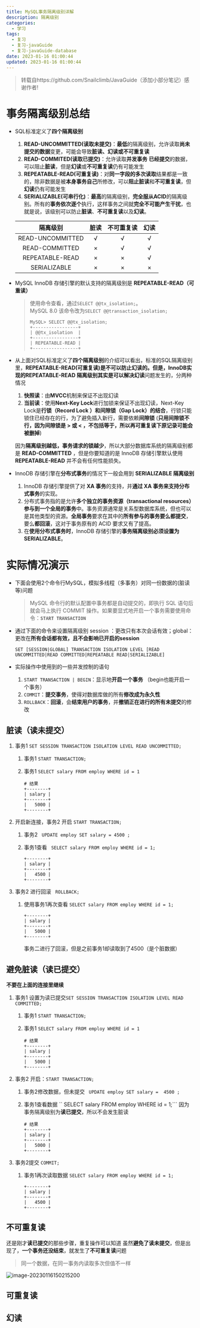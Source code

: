 ```yaml
---
title: MySQL事务隔离级别详解
description: 隔离级别
categories:
  - 学习
tags:
  - 复习
  - 复习-javaGuide
  - 复习-javaGuide-database
date: 2023-01-16 01:00:44
updated: 2023-01-16 01:00:44
---
```


> 转载自https://github.com/Snailclimb/JavaGuide（添加小部分笔记）感谢作者!

# 事务隔离级别总结

- SQL标准定义了**四个隔离级别**

  1. **READ-UNCOMMITTED(读取未提交)**：**最低**的隔离级别，允许读取**尚未提交的数据**变更，可能会导致**脏读、幻读或不可重复读**
  2. **READ-COMMITED(读取已提交)**：允许读取**并发事务** **已经提交**的数据，可以阻止**脏读**，但是**幻读**或**不可重复读**仍有可能发生
  3. **REPEATABLE-READ(可重复读)**：对**同一字段的多次读取**结果都是一致的，除非数据是被**本身事务自己**所修改，可以**阻止脏读**和**不可重复读**，但**幻读**仍有可能发生
  4. **SERIALIZABLE(可串行化)**：**最高**的隔离级别，**完全服从ACID**的隔离级别。所有的**事务依次逐个**执行，这样事务之间就**完全不可能产生干扰**，也就是说，该级别可以防止**脏读**、**不可重复读**以及**幻读**。

  |     隔离级别     | 脏读 | 不可重复读 | 幻读 |
  | :--------------: | :--: | :--------: | :--: |
  | READ-UNCOMMITTED |  √   |     √      |  √   |
  |  READ-COMMITTED  |  ×   |     √      |  √   |
  | REPEATABLE-READ  |  ×   |     ×      |  √   |
  |   SERIALIZABLE   |  ×   |     ×      |  ×   |

- MySQL InnoDB 存储引擎的默认支持的隔离级别是 **REPEATABLE-READ（可重读）**

  > 使用命令查看，通过```SELECT @@tx_isolation;```。  
  > MySQL 8.0 该命令改为```SELECT @@transaction_isolation;```
  >
  > ```shell
  > MySQL> SELECT @@tx_isolation;
  > +-----------------+
  > | @@tx_isolation  |
  > +-----------------+
  > | REPEATABLE-READ |
  > +-----------------+ 
  > ```

- 从上面对SQL标准定义了**四个隔离级别**的介绍可以看出，标准的SQL隔离级别里，**REPEATABLE-READ(可重复读)**是不可以防止幻读的。但是，**InnoDB实现的REPEATABLE-READ** 隔离级别其实是可以**解决幻读**问题发生的，分两种情况

  1. **快照读**：由**MVCC**机制来保证不出现幻读
  2. **当前读**：使用**Next-Key Lock**进行加锁来保证不出现幻读，Next-Key Lock是**行锁（Record Lock ）和间隙锁（Gap Lock）的结合**，行锁只能锁住已经存在的行，为了避免插入新行，需要依赖**间隙锁**  (**只用间隙锁不行，因为间隙锁是 > 或 < ，不包括等于，所以再可重复读下原记录可能会被删掉**)

  因为**隔离级别越低，事务请求的锁越少**，所以大部分数据库系统的隔离级别都是 **READ-COMMITTED** ，但是你要知道的是 InnoDB 存储引擎默认使用 **REPEATABLE-READ** 并不会有任何性能损失。

- InnoDB 存储引擎在**分布式事务**的情况下一般会用到 **SERIALIZABLE 隔离级别**

  1. InnoDB 存储引擎提供了对 **XA 事务**的支持，并**通过 XA 事务来支持分布式事务**的实现。
  2. 分布式事务指的是允许**多个独立的事务资源（transactional resources）**参与到**一个全局的事务**中。事务资源通常是关系型数据库系统，但也可以是其他类型的资源。**全局事务**要求在其中的**所有参与的事务要么都提交**，要么**都回滚**，这对于事务原有的 ACID 要求又有了提高。
  3. 在**使用分布式事务时**，InnoDB 存储引擎的**事务隔离级别必须设置为 SERIALIZABLE**。

# 实际情况演示

- 下面会使用2个命令行MySQL，模拟多线程（多事务）对同一份数据的(脏读等)问题

  > MySQL 命令行的默认配置中事务都是自动提交的，即执行 SQL 语句后就会马上执行 COMMIT 操作。如果要显式地开启一个事务需要使用命令：**`START TRANSACTION`**

- 通过下面的命令来设置隔离级别
  session ：更改只有本次会话有效；global：更改在**所有会话都有效，且不会影响已开启的session**

  ```shell
  SET [SESSION|GLOBAL] TRANSACTION ISOLATION LEVEL [READ UNCOMMITTED|READ COMMITTED|REPEATABLE READ|SERIALIZABLE] 
  ```

- 实际操作中使用到的一些并发控制的语句

  1. ```START TRANSACTION | BEGIN```：显示地**开启一个事务** （begin也能开启一个事务）
  2. ```COMMIT```：**提交事务**，使得对数据库做的所有**修改成为永久性**
  3. ```ROLLBACK```：**回滚**，会**结束用户的事务**，并**撤销正在进行的所有未提交**的修改

## 脏读（读未提交）

1. 事务1 ```SET SESSION TRANSACTION ISOLATION LEVEL READ UNCOMMITTED;```

   1. 事务1 ```START TRANSACTION;```

   2. 事务1 ```SELECT salary FROM employ WHERE id = 1```

      ```shell
      # 结果
      +--------+
      | salary |
      +--------+
      |   5000 |
      +--------+
      ```

2. 开启新连接，事务2 开启 ```START TRANSACTION;```

   1. 事务2 ``` UPDATE employ SET salary = 4500 ;```
   2. 事务1查看 ``` SELECT salary FROM employ WHERE id = 1;```

       ```shell
       +--------+
       | salary |
       +--------+
       |   4500 |
       +--------+
       ```

3. 事务2 进行回滚 ``` ROLLBACK;```

   1. 使用事务1再次查看 ```SELECT salary FROM employ WHERE id = 1;```

       ```shell
       +--------+
       | salary |
       +--------+
       |   5000 |
       +--------+
       ```

       事务二进行了回滚，但是之前事务1却读取到了4500（是个脏数据）

## 避免脏读（读已提交）

**不要在上面的连接里继续**

1. 事务1 设置为读已提交```SET SESSION TRANSACTION ISOLATION LEVEL READ COMMITTED;```

   1. 事务1 ```START TRANSACTION;```

   2. 事务1 ```SELECT salary FROM employ WHERE id = 1```

      ```shell
      # 结果
      +--------+
      | salary |
      +--------+
      |   5000 |
      +--------+
      ```

2. 事务2 开启：```START TRANSACTION;```

   1. 事务2修改数据，但未提交 ``` UPDATE employ SET salary =  4500 ;```

   2. 事务1查看数据  `` SELECT salary FROM employ WHERE id = 1;```
      因为事务隔离级别为**读已提交**，所以不会发生脏读

      ```shell
      # 结果
      +--------+
      | salary |
      +--------+
      |   5000 |
      +--------+
      ```

3. 事务2提交  ```COMMIT;```

   1. 事务1再次读取数据 ```SELECT salary FROM employ WHERE id = 1;```

      ```shell
      +--------+ 
      | salary | 
      +--------+ 
      |   4500 | 
      +--------+ 
      ```

## 不可重复读

还是刚才**读已提交**的那些步骤，重复操作可以知道  虽然**避免了读未提交**，但是出现了，**一个事务还没结束**，就发生了**不可重复读**问题   

> 同一个数据，在同一事务内读取多次但值不一样


![image-20230116150215200](https://raw.githubusercontent.com/lwmfjc/lwmfjc.github.io.resource/main/img/image-20230116150215200.png)

## 可重复读



## 幻读